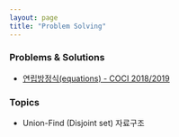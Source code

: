 ```yaml
---
layout: page
title: "Problem Solving"
---
```

### Problems & Solutions
- [연립방정식(equations) - COCI 2018/2019]({{site.url}}/2019/04/25/ps-equations)

### Topics
- Union-Find (Disjoint set) 자료구조
